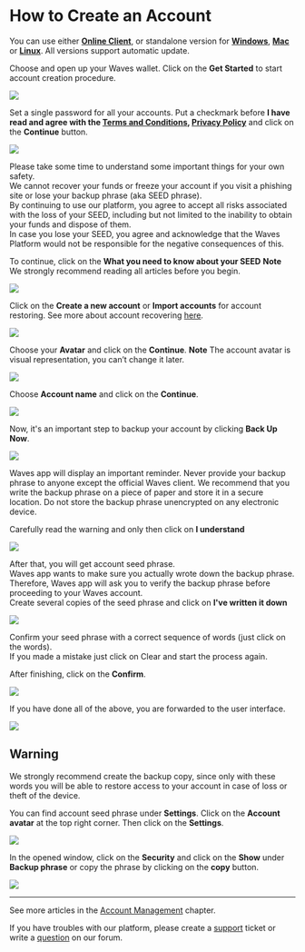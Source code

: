# How to Create an Account

You can use either [**Online Client**](https://dex.wavesplatform.com), or standalone version for [**Windows**](https://wavesplatform.com/files/WavesClient-win.zip), [**Mac**](https://wavesplatform.com/files/WavesClient-mac.dmg) or [**Linux**](https://wavesplatform.com/files/WavesClient-linux.deb). All versions support automatic update.

Choose and open up your Waves wallet. Click on the **Get Started** to start account creation procedure.

![](/_assets/account_creation_01.png)

Set a single password for all your accounts. Put a checkmark before **I have read and agree with the [Terms and Conditions](https://wavesplatform.com/files/docs/Waves_terms_and_conditions.pdf), [Privacy Policy](https://wavesplatform.com/files/docs/Waves_privacy_policy.pdf)** and click on the **Continue** button.

![](/_assets/account_creation_02.png)

Please take some time to understand some important things for your own safety.  
We cannot recover your funds or freeze your account if you visit a phishing site or lose your backup phrase \(aka SEED phrase\).  
By continuing to use our platform, you agree to accept all risks associated with the loss of your SEED, including but not limited to the inability to obtain your funds and dispose of them.  
In case you lose your SEED, you agree and acknowledge that the Waves Platform would not be responsible for the negative consequences of this.

To continue, click on the **What you need to know about your SEED**
**Note** We strongly recommend reading all articles before you begin.

![](/_assets/account_creation_001.png)

Click on the **Create a new account** or **Import accounts** for account restoring. See more about account recovering [here](/waves-client/account-management/restore-an-account.md).

![](/_assets/account_creation_03.png)

Choose your **Avatar** and click on the **Continue**.
**Note** The account avatar is visual representation, you can’t change it later.

![](/_assets/account_creation_04.png)

Choose **Account name** and click on the **Continue**.

![](/_assets/account_creation_05.png)

Now, it's an important step to backup your account by clicking **Back Up Now**.

![](/_assets/account_creation_06.png)

Waves app will display an important reminder. Never provide your backup phrase to anyone except the official Waves client. We recommend that you write the backup phrase on a piece of paper and store it in a secure location. Do not store the backup phrase unencrypted on any electronic device.

Carefully read the warning and only then click on **I understand**

![](/_assets/account_creation_07.png)

After that, you will get account seed phrase.  
Waves app wants to make sure you actually wrote down the backup phrase. Therefore, Waves app will ask you to verify the backup phrase before proceeding to your Waves account.  
Create several copies of the seed phrase and click on **I've written it down**

![](/_assets/account_creation_08.png)

Сonfirm your seed phrase with a correct sequence of words \(just click on the words\).  
If you made a mistake just click on Clear and start the process again.

After finishing, click on the **Confirm**.

![](/_assets/account_creation_09.png)

If you have done all of the above, you are forwarded to the user interface.

![](/_assets/account_creation_10.png)

## Warning

We strongly recommend create the backup copy, since only with these words you will be able to restore access to your account in case of loss or theft of the device.

You can find account seed phrase under **Settings**. Click on the **Account avatar** at the top right corner. Then click on the **Settings**.

![](/_assets/advanced_features_001.png)

In the opened window, click on the **Security** and click on the **Show** under **Backup phrase** or copy the phrase by clicking on the **copy** button.

![](/_assets/backup_02.png)

---

See more articles in the [Account Management](/waves-client/account-management.md) chapter.

If you have troubles with our platform, please create a [support](https://support.wavesplatform.com/) ticket or write a [question](https://forum.wavesplatform.com/) on our forum.
